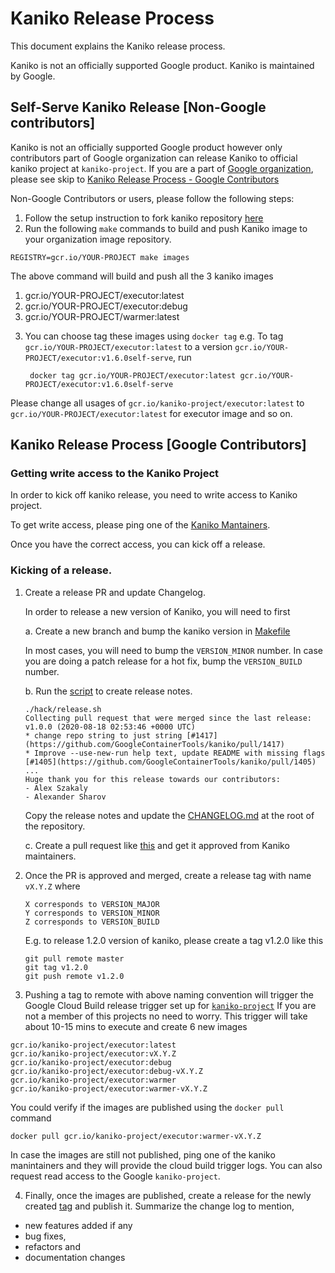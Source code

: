 # Kaniko Release Process

This document explains the Kaniko release process.

Kaniko is not an officially supported Google product. Kaniko is maintained by Google.


## Self-Serve Kaniko Release  [Non-Google contributors]
Kaniko is not an officially supported Google product however only contributors part of
Google organization can release Kaniko to official kaniko project at `kaniko-project`.
If you are a part of [Google organization](https://github.com/orgs/google/people), please see skip to [Kaniko Release Process - Google Contributors](https://github.com/GoogleContainerTools/kaniko/blob/master/RELEASE.md#kaniko-release-process)

Non-Google Contributors or users, please follow the following steps:
1. Follow the setup instruction to fork kaniko repository [here](https://github.com/GoogleContainerTools/kaniko/blob/master/DEVELOPMENT.md#getting-started)
2. Run the following `make` commands to build and push Kaniko image to your organization image repository.
```shell
REGISTRY=gcr.io/YOUR-PROJECT make images
```
  The above command will build and push all the 3 kaniko images
  1) gcr.io/YOUR-PROJECT/executor:latest
  2) gcr.io/YOUR-PROJECT/executor:debug
  3) gcr.io/YOUR-PROJECT/warmer:latest

3. You can choose tag these images using `docker tag` 
e.g. To tag `gcr.io/YOUR-PROJECT/executor:latest` to a version `gcr.io/YOUR-PROJECT/executor:v1.6.0self-serve`, run
   ```shell
    docker tag gcr.io/YOUR-PROJECT/executor:latest gcr.io/YOUR-PROJECT/executor:v1.6.0self-serve
   ```
   
Please change all usages of `gcr.io/kaniko-project/executor:latest` to `gcr.io/YOUR-PROJECT/executor:latest` for executor image and so on.


## Kaniko Release Process [Google Contributors]
### Getting write access to the Kaniko Project
In order to kick off kaniko release, you need to write access to Kaniko project.

To get write access, please ping one of the [Kaniko Mantainers](https://github.com/orgs/GoogleContainerTools/teams/kaniko-maintainers/members). 

Once you have the correct access, you can kick off a release.


### Kicking of a release.

1. Create a release PR and update Changelog.

    In order to release a new version of Kaniko, you will need to first

    a. Create a new branch and bump the kaniko version in [Makefile](https://github.com/GoogleContainerTools/kaniko/blob/master/Makefile#L16)


    In most cases, you will need to bump the `VERSION_MINOR` number.
    In case you are doing a patch release for a hot fix, bump the `VERSION_BUILD` number.

    b. Run the [script](https://github.com/GoogleContainerTools/kaniko/blob/master/hack/release.sh) to create release notes.
    ```
    ./hack/release.sh
    Collecting pull request that were merged since the last release: v1.0.0 (2020-08-18 02:53:46 +0000 UTC)
    * change repo string to just string [#1417](https://github.com/GoogleContainerTools/kaniko/pull/1417)
    * Improve --use-new-run help text, update README with missing flags [#1405](https://github.com/GoogleContainerTools/kaniko/pull/1405)
    ...
    Huge thank you for this release towards our contributors: 
    - Alex Szakaly
    - Alexander Sharov
    ```
    Copy the release notes and update the [CHANGELOG.md](https://github.com/GoogleContainerTools/kaniko/blob/master/CHANGELOG.md) at the root of the repository. 

    c. Create a pull request like [this](https://github.com/GoogleContainerTools/kaniko/pull/1388) and get it approved from Kaniko maintainers.

2. Once the PR is approved and merged, create a release tag with name `vX.Y.Z` where
    ```
    X corresponds to VERSION_MAJOR
    Y corresponds to VERSION_MINOR
    Z corresponds to VERSION_BUILD
    ```
    E.g. to release 1.2.0 version of kaniko, please create a tag v1.2.0 like this
    ```
    git pull remote master
    git tag v1.2.0
    git push remote v1.2.0
    ```
3.  Pushing a tag to remote with above naming convention will trigger the Google Cloud Build release trigger set up for [`kaniko-project`](https://pantheon.corp.google.com/cloud-build/triggers/edit/762dd3f7-fac0-41a0-812a-539a2d1ff7e1?project=kaniko-project)
If you are not a member of this projects no need to worry. This trigger will take about 10-15 mins to execute and create 6 new images
```
gcr.io/kaniko-project/executor:latest
gcr.io/kaniko-project/executor:vX.Y.Z
gcr.io/kaniko-project/executor:debug
gcr.io/kaniko-project/executor:debug-vX.Y.Z
gcr.io/kaniko-project/executor:warmer
gcr.io/kaniko-project/executor:warmer-vX.Y.Z
```
You could verify if the images are published using the `docker pull` command
```
docker pull gcr.io/kaniko-project/executor:warmer-vX.Y.Z
```
In case the images are still not published, ping one of the kaniko manintainers and they will provide the cloud build trigger logs.
You can also request read access to the Google `kaniko-project`.

4. Finally, once the images are published, create a release for the newly created [tag](https://github.com/GoogleContainerTools/kaniko/tags) and publish it. 
Summarize the change log to mention, 
- new features added if any
- bug fixes, 
- refactors and 
- documentation changes

